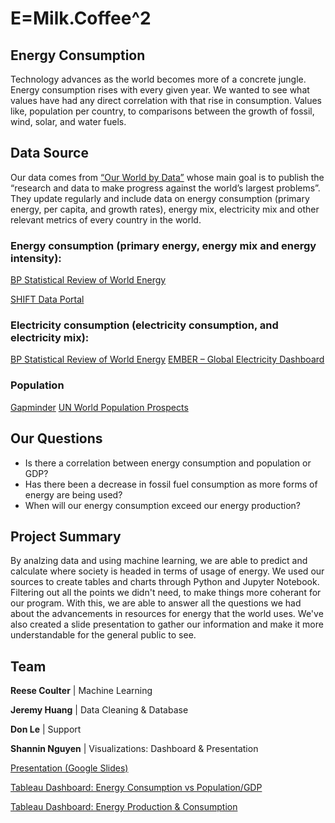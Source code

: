 # E=Milk.Coffee^2

## Energy Consumption

Technology advances as the world becomes more of a concrete jungle. Energy consumption rises with every given year. We wanted to see what values have had any direct correlation with that rise in consumption. Values like, population per country, to comparisons between the growth of fossil, wind, solar, and water fuels. 

## Data Source

Our data comes from [“Our World by Data”](https://ourworldindata.org/) whose main goal is to publish the “research and data to make progress against the world’s largest problems”. They update regularly and include data on energy consumption (primary energy, per capita, and growth rates), energy mix, electricity mix and other relevant metrics of every country in the world.

### Energy consumption (primary energy, energy mix and energy intensity):

[BP Statistical Review of World Energy](https://www.bp.com/en/global/corporate/energy-economics/statistical-review-of-world-energy.html)

[SHIFT Data Portal](https://www.theshiftdataportal.org/energy)

### Electricity consumption (electricity consumption, and electricity mix): 

[BP Statistical Review of World Energy](https://ember.shinyapps.io/GlobalElectricityDashboard/)
[EMBER – Global Electricity Dashboard](https://github.com/owid/energy-data/blob/master/owid-energy-codebook.csv)

### Population

[Gapminder](http://Gapminder)
[UN World Population Prospects](https://population.un.org/wpp/)

## Our Questions

- Is there a correlation between energy consumption and population or GDP?
- Has there been a decrease in fossil fuel consumption as more forms of energy are being used?
- When will our energy consumption exceed our energy production?

## Project Summary

By analzing data and using machine learning, we are able to predict and calculate where society is headed in terms of usage of energy. We used our sources to create tables and charts through Python and Jupyter Notebook. Filtering out all the points we didn't need, to make things more coherant for our program. With this, we are able to answer all the questions we had about the advancements in resources for energy that the world uses. We've also created a slide presentation to gather our information and make it more understandable for the general public to see. 

## Team 
**Reese Coulter** | Machine Learning

**Jeremy Huang** | Data Cleaning & Database

**Don Le** | Support

**Shannin Nguyen** | Visualizations: Dashboard & Presentation

[Presentation (Google Slides)](https://docs.google.com/presentation/d/1uGr3xCaAL2nob9lxsIIZrufKP7x608zHX9uSRoTS15k/edit?usp=sharing)

[Tableau Dashboard: Energy Consumption vs Population/GDP](https://us-west-2b.online.tableau.com/t/rescueagency/views/WorldEnergyDashboard/DashboardConsumptionvsPopulationGDP?:showAppBanner=false&:display_count=n&:showVizHome=n&:origin=viz_share_link)

[Tableau Dashboard: Energy Production & Consumption](https://us-west-2b.online.tableau.com/t/rescueagency/views/WorldEnergyDashboard/DashboardProductionConsumption?:showAppBanner=false&:display_count=n&:showVizHome=n&:origin=viz_share_link)

